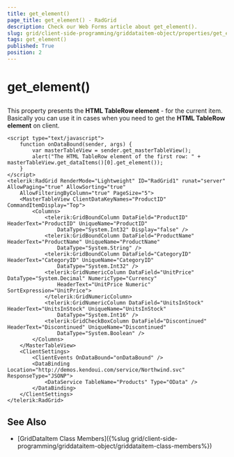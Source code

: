 ```yaml
---
title: get_element()
page_title: get_element() - RadGrid
description: Check our Web Forms article about get_element().
slug: grid/client-side-programming/griddataitem-object/properties/get_element()
tags: get_element()
published: True
position: 2
---
```


# get_element()



## 

This property presents the **HTML TableRow element** - <tr> for the current item. Basically you can use it in cases when you need to get the **HTML TableRow element** on client.

````ASP.NET
<script type="text/javascript">
    function onDataBound(sender, args) {
        var masterTableView = sender.get_masterTableView();
        alert("The HTML TableRow element of the first row: " + masterTableView.get_dataItems()[0].get_element());
    }
</script>
<telerik:RadGrid RenderMode="Lightweight" ID="RadGrid1" runat="server" AllowPaging="true" AllowSorting="true"
    AllowFilteringByColumn="true" PageSize="5">
    <MasterTableView ClientDataKeyNames="ProductID" CommandItemDisplay="Top">
        <Columns>
            <telerik:GridBoundColumn DataField="ProductID" HeaderText="ProductID" UniqueName="ProductID"
                DataType="System.Int32" Display="false" />
            <telerik:GridBoundColumn DataField="ProductName" HeaderText="ProductName" UniqueName="ProductName"
                DataType="System.String" />
            <telerik:GridBoundColumn DataField="CategoryID" HeaderText="CategoryID" UniqueName="CategoryID"
                DataType="System.Int32" />
            <telerik:GridNumericColumn DataField="UnitPrice" DataType="System.Decimal" NumericType="Currency"
                HeaderText="UnitPrice Numeric" SortExpression="UnitPrice">
            </telerik:GridNumericColumn>
            <telerik:GridNumericColumn DataField="UnitsInStock" HeaderText="UnitsInStock" UniqueName="UnitsInStock"
                DataType="System.Int16" />
            <telerik:GridCheckBoxColumn DataField="Discontinued" HeaderText="Discontinued" UniqueName="Discontinued"
                DataType="System.Boolean" />
        </Columns>
    </MasterTableView>
    <ClientSettings>
        <ClientEvents OnDataBound="onDataBound" />
        <DataBinding Location="http://demos.kendoui.com/service/Northwind.svc" ResponseType="JSONP">
            <DataService TableName="Products" Type="OData" />
        </DataBinding>
    </ClientSettings>
</telerik:RadGrid>
````



## See Also

 * [GridDataItem Class Members]({%slug grid/client-side-programming/griddataitem-object/griddataitem-class-members%})
